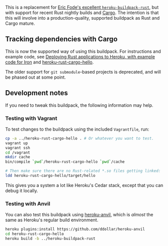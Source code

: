 This is a replacement for
[Eric Fode's excellent `heroku-buildpack-rust`][fode], but with support for
recent Rust nightly builds and [Cargo][cargo].  The intention is that this
will involve into a production-quality, supported buildpack as Rust and
Cargo mature.

[fode]: https://github.com/ericfode/heroku-buildpack-rust
[cargo]: http://crates.io/

## Tracking dependencies with Cargo

This is now the supported way of using this buildpack.  For instructions
and example code, see
[Deploying Rust applications to Heroku, with example code for Iron][instructions]
and [heroku-rust-cargo-hello][].

The older support for `git submodule`-based projects is deprecated, and
will be phased out at some point.

[instructions]: http://www.randomhacks.net/2014/09/17/deploying-rust-heroku-iron/
[heroku-rust-cargo-hello]: https://github.com/emk/heroku-rust-hello

## Development notes

If you need to tweak this buildpack, the following information may help.

### Testing with Vagrant

To test changes to the buildpack using the included `Vagrantfile`, run:

``` sh
cp -a ../heroku-rust-cargo-hello . # Or whatever you want to test.
vagrant up
vagrant ssh
cd /vagrant
mkdir cache
bin/compile `pwd`/heroku-rust-cargo-hello `pwd`/cache

# Then make sure there are no Rust-related *.so files getting linked:
ldd heroku-rust-cargo-hello/target/hello
```

This gives you a system a lot like Heroku's Cedar stack, except that you
can debug it locally.

### Testing with Anvil

You can also test this buildpack using [heroku-anvil][], which is _almost_
the same as Heroku's regular build environment.

``` sh
heroku plugins:install https://github.com/ddollar/heroku-anvil
cd heroku-rust-cargo-hello
heroku build -b ../heroku-buildpack-rust
```

[heroku-anvil]: https://github.com/ddollar/heroku-anvil
